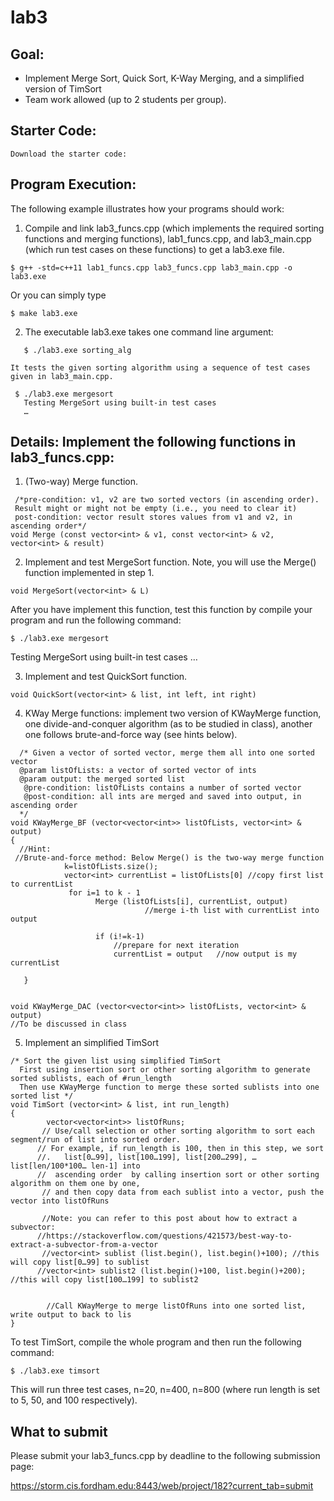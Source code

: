# lab3

## Goal:

- Implement Merge Sort, Quick Sort, K-Way Merging, and a simplified version of TimSort 
- Team work allowed (up to 2 students per group). 

## Starter Code: 

    Download the starter code: 


## Program Execution:

The following example illustrates how your programs should work:
1. Compile and link lab3_funcs.cpp (which implements the required sorting functions and merging functions), lab1_funcs.cpp, and lab3_main.cpp (which run test cases on these functions) to get a lab3.exe file. 
```
$ g++ -std=c++11 lab1_funcs.cpp lab3_funcs.cpp lab3_main.cpp -o lab3.exe 
```

  Or you can simply type 
```
$ make lab3.exe
```

2.  The executable lab3.exe takes one command line argument:

```
   $ ./lab3.exe sorting_alg
```
    It tests the given sorting algorithm using a sequence of test cases given in lab3_main.cpp. 
```
 $ ./lab3.exe mergesort 
   Testing MergeSort using built-in test cases 
   …
```
 

## Details: Implement the following functions in lab3_funcs.cpp: 

1. (Two-way) Merge function.

```
 /*pre-condition: v1, v2 are two sorted vectors (in ascending order). 
 Result might or might not be empty (i.e., you need to clear it)
 post-condition: vector result stores values from v1 and v2, in ascending order*/
void Merge (const vector<int> & v1, const vector<int> & v2, vector<int> & result)
```

2. Implement and test MergeSort function. Note, you will use the Merge() function implemented in step 1. 
```
void MergeSort(vector<int> & L)
```
After you have implement this function, test this function  by compile your program and run the following command:

```
$ ./lab3.exe mergesort
```
   Testing MergeSort using built-in test cases 
    …

3. Implement and test QuickSort function.   
```
void QuickSort(vector<int> & list, int left, int right)
```
4. KWay Merge functions:  implement two version of KWayMerge function, one divide-and-conquer algorithm (as to be studied in class), another one follows brute-and-force way (see hints below).
```
  /* Given a vector of sorted vector, merge them all into one sorted vector 
  @param listOfLists: a vector of sorted vector of ints
  @param output: the merged sorted list 
   @pre-condition: listOfLists contains a number of sorted vector
   @post-condition: all ints are merged and saved into output, in ascending order 
  */
void KWayMerge_BF (vector<vector<int>> listOfLists, vector<int> & output)  
{
  //Hint: 
 //Brute-and-force method: Below Merge() is the two-way merge function 
            k=listOfLists.size();  
            vector<int> currentList = listOfLists[0] //copy first list to currentList 
             for i=1 to k - 1
                   Merge (listOfLists[i], currentList, output) 
                              //merge i-th list with currentList into output 
                   
                   if (i!=k-1) 
                       //prepare for next iteration 
                       currentList = output   //now output is my currentList 
  
   } 

  
void KWayMerge_DAC (vector<vector<int>> listOfLists, vector<int> & output)
//To be discussed in class 
```

5. Implement an simplified TimSort
```
/* Sort the given list using simplified TimSort 
  First using insertion sort or other sorting algorithm to generate sorted sublists, each of #run_length 
  Then use KWayMerge function to merge these sorted sublists into one sorted list */
void TimSort (vector<int> & list, int run_length)
{
        vector<vector<int>> listOfRuns; 
       // Use/call selection or other sorting algorithm to sort each segment/run of list into sorted order. 
      // For example, if run_length is 100, then in this step, we sort
      //.   list[0…99], list[100…199], list[200…299], … list[len/100*100… len-1] into
      //  ascending order  by calling insertion sort or other sorting algorithm on them one by one, 
       // and then copy data from each sublist into a vector, push the vector into listOfRuns 

       //Note: you can refer to this post about how to extract a subvector: 
      //https://stackoverflow.com/questions/421573/best-way-to-extract-a-subvector-from-a-vector
       //vector<int> sublist (list.begin(), list.begin()+100); //this will copy list[0…99] to sublist 
      //vector<int> sublist2 (list.begin()+100, list.begin()+200); //this will copy list[100…199] to sublist2 


        //Call KWayMerge to merge listOfRuns into one sorted list, write output to back to lis
} 
```
To test TimSort, compile the whole program and then run the following command:
```
$ ./lab3.exe timsort 
```
This will run three test cases, n=20, n=400, n=800 (where run length is set to 5, 50, and 100 respectively). 


## What to submit
  Please submit your lab3_funcs.cpp by deadline to the following submission page: 

https://storm.cis.fordham.edu:8443/web/project/182?current_tab=submit


